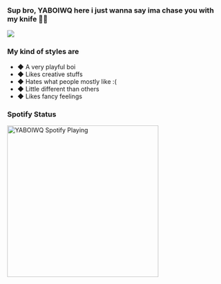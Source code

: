 ### Sup bro, YABOIWQ here i just wanna say ima chase you with my knife 🌚🔪
<img src="https://user-images.githubusercontent.com/84565593/136684130-9bd59f62-bdb2-458f-ab3c-78d3fe5185b7.jpg"/>


### My kind of styles are
- ◆ A very playful boi
- ◆ Likes creative stuffs
- ◆ Hates what people mostly like :(
- ◆ Little different than others
- ◆ Likes fancy feelings


### Spotify Status
[<img src="https://novatorem-seven-ashen.vercel.app/api/spotify" alt="YABOIWQ Spotify Playing" width="350" />](https://open.spotify.com/user/31jon5wjazxpk7eteguj6vo3vrom)


